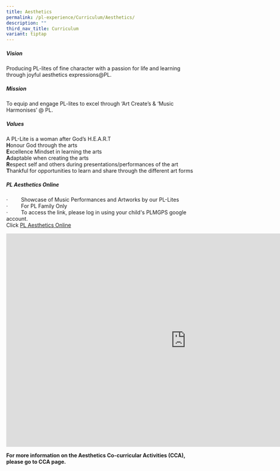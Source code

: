 ```yaml
---
title: Aesthetics
permalink: /pl-experience/Curriculum/Aesthetics/
description: ""
third_nav_title: Curriculum
variant: tiptap
---
```

<h5><strong>Vision</strong></h5><p>Producing PL-lites of fine character with a passion for life and learning through joyful aesthetics expressions@PL.</p><h5><strong>Mission</strong></h5><p>To equip and engage PL-lites to excel through ‘Art Create’s &amp; ‘Music Harmonises’ @ PL.</p><h5><strong>Values</strong></h5><p>A PL-Lite is a woman after God’s H.E.A.R.T<br><strong>H</strong>onour God through the arts<br><strong>E</strong>xcellence Mindset in learning the arts<br><strong>A</strong>daptable when creating the arts<br><strong>R</strong>espect self and others during presentations/performances of the art<br><strong>T</strong>hankful for opportunities to learn and share through the different art forms</p><h5>PL Aesthetics Online</h5><p>·&nbsp; &nbsp; &nbsp; &nbsp; &nbsp;Showcase of Music Performances and Artworks by our PL-Lites&nbsp;<br>·&nbsp; &nbsp; &nbsp; &nbsp; &nbsp;For PL Family Only<br>·&nbsp; &nbsp; &nbsp; &nbsp; &nbsp;To access the link, please log in using your child's PLMGPS google account.<br>Click <a href="https://sites.google.com/plmgps.edu.sg/pl-aesthetics-online" rel="noopener noreferrer nofollow" target="_blank">PL Aesthetics Online</a></p><div class="iframe-wrapper"><iframe height="569" width="960" allowfullscreen="true" frameborder="0" src="https://docs.google.com/presentation/d/e/2PACX-1vRiyOySYD4BbeSLeCjdUpAFwtZ-PHYh0bkkonhodyFHx4_9LtuxDFBwFlzim5Q1fxiYlJdOOeB-DzUF/embed?start=false&amp;loop=false&amp;delayms=3000"></iframe></div><p><strong>For more information on the Aesthetics Co-curricular Activities (CCA), please go to CCA page.</strong></p>